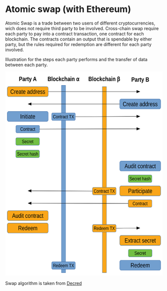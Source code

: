 # Atomic swap (with Ethereum)

Atomic Swap is a trade between two users of different cryptocurrencies, wich does not require third party to be involved.
Cross-chain swap require each party to pay into a contract transaction, one contract for each blockchain.
The contracts contain an output that is spendable by either party, but the rules required for redemption are different for each party involved.

Illustration for the steps each party performs and the transfer of data between each party.

<img src="img/workflow.svg" width="100%" height=650 />

Swap algorithm is taken from [Decred](https://github.com/decred/atomicswap)